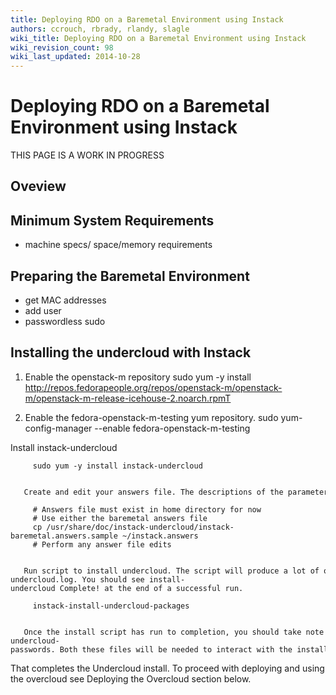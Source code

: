 ```yaml
---
title: Deploying RDO on a Baremetal Environment using Instack
authors: ccrouch, rbrady, rlandy, slagle
wiki_title: Deploying RDO on a Baremetal Environment using Instack
wiki_revision_count: 98
wiki_last_updated: 2014-10-28
---
```


# Deploying RDO on a Baremetal Environment using Instack

THIS PAGE IS A WORK IN PROGRESS

## Oveview

## Minimum System Requirements

*   machine specs/ space/memory requirements

## Preparing the Baremetal Environment

*   get MAC addresses
*   add user
*   passwordless sudo

## Installing the undercloud with Instack

1.  Enable the openstack-m repository
        sudo yum -y install http://repos.fedorapeople.org/repos/openstack-m/openstack-m/openstack-m-release-icehouse-2.noarch.rpmT

2.  Enable the fedora-openstack-m-testing yum repository.
         sudo yum-config-manager --enable fedora-openstack-m-testing

Install instack-undercloud

         sudo yum -y install instack-undercloud

         Create and edit your answers file. The descriptions of the parameters that can be set are in the sample answers file.

         # Answers file must exist in home directory for now
         # Use either the baremetal answers file
         cp /usr/share/doc/instack-undercloud/instack-baremetal.answers.sample ~/instack.answers
         # Perform any answer file edits

         Run script to install undercloud. The script will produce a lot of output on the sceen. It also logs to ~/.instack/install-undercloud.log. You should see install-undercloud Complete! at the end of a successful run.

         instack-install-undercloud-packages

         Once the install script has run to completion, you should take note to secure and save the files /root/stackrc and /root/tripleo-undercloud-passwords. Both these files will be needed to interact with the installed undercloud. You may copy these files to your home directory to make them easier to source later on, but you should try to keep them as secure and backed up as possible.

That completes the Undercloud install. To proceed with deploying and using the overcloud see Deploying the Overcloud section below.
